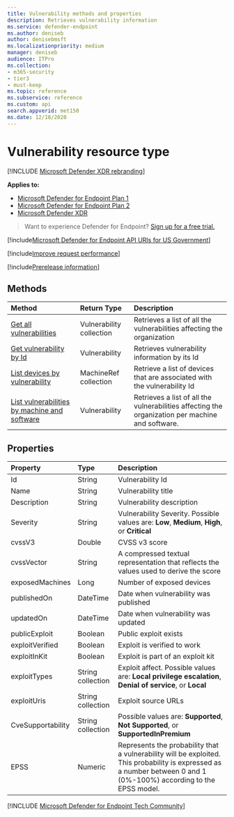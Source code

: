 ```yaml
---
title: Vulnerability methods and properties
description: Retrieves vulnerability information
ms.service: defender-endpoint
ms.author: deniseb
author: denisebmsft
ms.localizationpriority: medium
manager: deniseb
audience: ITPro
ms.collection: 
- m365-security
- tier3
- must-keep
ms.topic: reference
ms.subservice: reference
ms.custom: api
search.appverid: met150
ms.date: 12/18/2020
---
```


# Vulnerability resource type

[!INCLUDE [Microsoft Defender XDR rebranding](../../includes/microsoft-defender.md)]

**Applies to:**

- [Microsoft Defender for Endpoint Plan 1](../microsoft-defender-endpoint.md)
- [Microsoft Defender for Endpoint Plan 2](../microsoft-defender-endpoint.md)
- [Microsoft Defender XDR](/defender-xdr)

> Want to experience Defender for Endpoint? [Sign up for a free trial.](https://signup.microsoft.com/create-account/signup?products=7f379fee-c4f9-4278-b0a1-e4c8c2fcdf7e&ru=https://aka.ms/MDEp2OpenTrial?ocid=docs-wdatp-pullalerts-abovefoldlink)

[!include[Microsoft Defender for Endpoint API URIs for US Government](../../includes/microsoft-defender-api-usgov.md)]

[!include[Improve request performance](../../includes/improve-request-performance.md)]

[!include[Prerelease information](../../includes/prerelease.md)]

## Methods

Method|Return Type|Description
:---|:---|:---
[Get all vulnerabilities](get-all-vulnerabilities.md)|Vulnerability collection|Retrieves a list of all the vulnerabilities affecting the organization
[Get vulnerability by Id](get-vulnerability-by-id.md)|Vulnerability|Retrieves vulnerability information by its Id
[List devices by vulnerability](get-machines-by-vulnerability.md)|MachineRef collection|Retrieve a list of devices that are associated with the vulnerability Id
[List vulnerabilities by machine and software](get-all-vulnerabilities-by-machines.md)|Vulnerability|Retrieves a list of all the vulnerabilities affecting the organization per machine and software.

## Properties

Property|Type|Description
:---|:---|:---
Id|String|Vulnerability Id
Name|String|Vulnerability title
Description|String|Vulnerability description
Severity|String|Vulnerability Severity. Possible values are: **Low**, **Medium**, **High**, or **Critical**
cvssV3|Double|CVSS v3 score
cvssVector|String| A compressed textual representation that reflects the values used to derive the score
exposedMachines|Long|Number of exposed devices
publishedOn|DateTime|Date when vulnerability was published
updatedOn|DateTime|Date when vulnerability was updated
publicExploit|Boolean|Public exploit exists
exploitVerified|Boolean|Exploit is verified to work
exploitInKit|Boolean|Exploit is part of an exploit kit
exploitTypes|String collection|Exploit affect. Possible values are: **Local privilege escalation**, **Denial of service**, or **Local**
exploitUris|String collection|Exploit source URLs
CveSupportability| String collection| Possible values are: **Supported**, **Not Supported**, or **SupportedInPremium**
EPSS|Numeric| Represents the probability that a vulnerability will be exploited. This probability is expressed as a number between 0 and 1 (0%-100%) according to the EPSS model.


[!INCLUDE [Microsoft Defender for Endpoint Tech Community](../../includes/defender-mde-techcommunity.md)]
